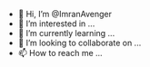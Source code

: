 - 👋 Hi, I’m @ImranAvenger
- 👀 I’m interested in ...
- 🌱 I’m currently learning ...
- 💞️ I’m looking to collaborate on ...
- 📫 How to reach me ...

<!---
ImranAvenger/ImranAvenger is a ✨ special ✨ repository because its `README.md` (this file) appears on your GitHub profile.
You can click the Preview link to take a look at your changes.
--->
